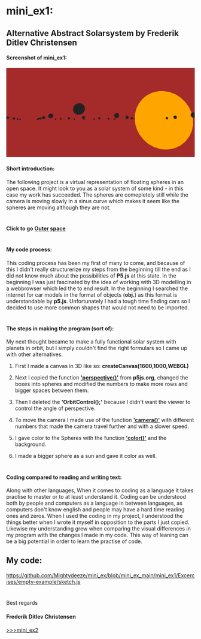 # mini_ex1:
## Alternative Abstract Solarsystem by Frederik Ditlev Christensen
#### Screenshot of mini_ex1:
![alt text](mini_ex1.3.png "Alternative Abstract Solarsystem")
#### Short introduction:
The following project is a virtual representation of floating spheres in an open space. It might look to you as a solar system of some kind - in this case my work has succeeded. The spheres are comepletely still while the camera is moving slowly in a sinus curve which makes it seem like the spheres are moving although they are not.
#
#### Click to go [Outer space](http://rawgit.com/Mightydeeze/mini_ex/mini_ex_main/mini_ex1/Excercises/empty-example/index.html)
#
#### My code process:
This coding process has been my first of many to come, and because of this I didn't really structurerize my steps from the beginning till the end as I did not know much about the possibilities of **P5.js** at this state. In the beginning I was just fascinated by the idea of working with 3D modelling in a webbrowser which led the to end result. In the beginning I searched the internet for car models in the format of objects (**obj.**) as this format is understandable by **p5.js**. Unfortunately I had a tough time finding cars so I decided to use more common shapes that would not need to be imported. 
#
#### The steps in making the program (sort of):
My next thought became to make a fully functional solar system with planets in orbit, but I simply couldn't find the right formulars so I came up with other alternatives. 

1. First I made a canvas in 3D like so: **createCanvas(1600,1000,WEBGL)**

2. Next I copied the function **['perspective()'](https://p5js.org/reference/#/p5/perspective)** from **p5js.org**, changed the boxes into spheres and modified the numbers to make more rows and bigger spaces between them. 

3. Then I deleted the **'OrbitControl();'** because I didn't want the viewer to control the angle of perspective.

4. To move the camera I made use of the function **['camera()'](https://p5js.org/reference/#/p5/camera)** with different numbers that made the camera travel further and with a slower speed. 

5. I gave color to the Spheres with the function **['color()'](https://p5js.org/reference/#/p5/color)** and the background.

6. I made a bigger sphere as a sun and gave it color as well.
#
#### Coding compared to reading and writing text:
Along with other languages, When it comes to coding as a language it takes practise to master or to at least understand it. Coding can be understood both by people and computers as a language in between languages, as computers don't know english and people may have a hard time reading ones and zeros. When I used the coding in my project, I understood the things better when I wrote it myself in opposition to the parts I just copied. Likewise my understanding grew when comparing the visual differences in my program with the changes I made in my code. This way of leaning can be a big potential in order to learn the practise of code.

## My code:
#### 
https://github.com/Mightydeeze/mini_ex/blob/mini_ex_main/mini_ex1/Excercises/empty-example/sketch.js
  #
 Best regards 
#### Frederik Ditlev Christensen
[>>>mini_ex2](https://github.com/Mightydeeze/mini_ex/tree/mini_ex_main/mini_ex2)


